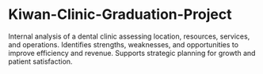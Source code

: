 # Kiwan-Clinic-Graduation-Project
Internal analysis of a dental clinic assessing location, resources, services, and operations. Identifies strengths, weaknesses, and opportunities to improve efficiency and revenue. Supports strategic planning for growth and patient satisfaction.
